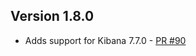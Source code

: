 ## Version 1.8.0

* Adds support for Kibana 7.7.0 - [PR #90](https://github.com/opendistro-for-elasticsearch/index-management-kibana-plugin/pull/90)

